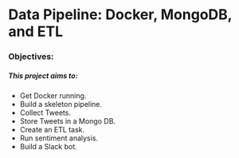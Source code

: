 # Data Pipeline: Docker, MongoDB, and ETL
### Objectives:
##### This project aims to:
* Get Docker running.
* Build a skeleton pipeline.
* Collect Tweets.
* Store Tweets in a Mongo DB.
* Create an ETL task.
* Run sentiment analysis.
* Build a Slack bot.
